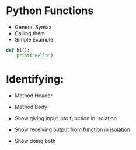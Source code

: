# Python Functions

- General Syntax
- Calling them
- Simple Example

```python
def hi():
    print("Hello")
```

# Identifying:
- Method Header
- Method Body


- Show giving input into function in isolation
- Show receiving output from function in isolation
- Show doing both
